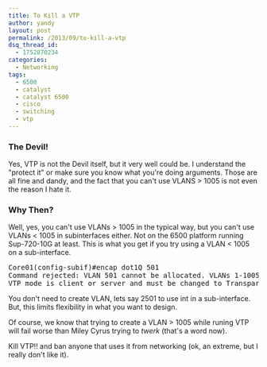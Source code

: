 ```yaml
---
title: To Kill a VTP
author: yandy
layout: post
permalink: /2013/09/to-kill-a-vtp
dsq_thread_id:
  - 1752870234
categories:
  - Networking
tags:
  - 6500
  - catalyst
  - catalyst 6500
  - cisco
  - switching
  - vtp
---
```

### The Devil!

Yes, VTP is not the Devil itself, but it very well could be. I understand the "protect it" or make sure you know what you're doing arguments. Those are all fine and dandy, and the fact that you can't use VLANS > 1005 is not even the reason I hate it.

### Why Then?

Well, yes, you can't use VLANs > 1005 in the typical way, but you can't use VLANs < 1005 in subinterfaces either. Not on the 6500 platform running Sup-720-10G at least. This is what you get if you try using a VLAN < 1005 on a sub-interface.

<pre lang="shell">Core01(config-subif)#encap dot1Q 501
Command rejected: VLAN 501 cannot be allocated. VLANs 1-1005 are VTP VLANs
VTP mode is client or server and must be changed to Transparent/Off to use VLANs 1-1005
</pre>

You don't need to create VLAN, lets say 2501 to use int in a sub-interface. But, this limits flexibility in what you want to design. 

Of course, we know that trying to create a VLAN > 1005 while runing VTP will fail worse than Miley Cyrus trying to *twerk* (that's a word now). 

Kill VTP!! and ban anyone that uses it from networking (ok, an extreme, but I really don't like it).